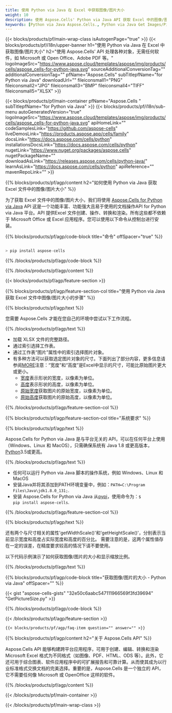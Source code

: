 ```yaml
---
title: 使用 Python via Java 在 Excel 中获取图像/图片大小
weight: 10
description: 使用 Aspose.Cells' Python via Java API 获取 Excel 中的图像/图片大小，无需任何软件，如 Microsoft 或 Open Office、Adobe PDF 等。
keywords: [Python via Java Aspose.Cells., Python via Java Get Images/Pictures Size In Excel., Python via Java Obtain Images/Pictures Size In Excel., Python via Java Access Images/Pictures Size In Excel]
---
```

{{< blocks/products/pf/main-wrap-class isAutogenPage="true" >}}
{{< blocks/products/pf/i18n/upper-banner h1="使用 Python via Java 在 Excel 中获取图像/图片大小" h2="使用 Aspose.Cells\' API 处理各种对象，无需任何软件，如 Microsoft 或 Open Office、Adobe PDF 等。" logoImageSrc="https://www.aspose.cloud/templates/aspose/img/products/cells/aspose_cells-for-python-java.svg" sourceAdditionalConversionTag="" additionalConversionTag="" pfName="Aspose.Cells" subTitlepfName="for Python via Java" downloadUrl="" fileiconsmall1="PNG" fileiconsmall2="JPG" fileiconsmall3="BMP" fileiconsmall4="TIFF" fileiconsmall5="XLSX" >}}

{{< blocks/products/pf/main-container pfName="Aspose.Cells " subTitlepfName="for Python via Java" >}}
{{< blocks/products/pf/i18n/sub-menu autoGeneratedVersion="true" logoImageSrc="https://www.aspose.cloud/templates/aspose/img/products/cells/aspose_cells-for-python-java.svg" apiHomeLink="" codeSamplesLink="https://github.com/aspose-cells" liveDemosLink="https://products.aspose.app/cells/family" docsLink="https://docs.aspose.com/cells/python" installationsDocsLink="https://docs.aspose.com/cells/python" nugetLink="https://www.nuget.org/packages/aspose.cells" nugetPackageName="" downloadAsLink="https://releases.aspose.com/cells/python-java/" learnAsLink="https://docs.aspose.com/cells/python" apiReference="" mavenRepoLink="" >}}

{{% blocks/products/pf/agp/content h2="如何使用 Python via Java 获取 Excel 文件中的图像/图片大小" %}}

为了获取 Excel 文件中的图像/图片大小，我们将使用
 [Aspose.Cells for Python via Java](https://pypi.org/project/aspose-cells/) 
API 这是一个功能丰富、功能强大且易于使用的文档操作API for Python via Java 平台。API 提供Excel 文件创建、操作、转换和渲染。所有这些都不依赖于 Microsoft Office 或 Excel 应用程序。您可以使用以下命令从控制台进行安装。

{{% blocks/products/pf/agp/code-block title="命令" offSpacer="true" %}}

```cs

> pip install aspose-cells

```

{{% /blocks/products/pf/agp/code-block %}}

{{% /blocks/products/pf/agp/content %}}

{{< blocks/products/pf/agp/feature-section >}}

{{% blocks/products/pf/agp/feature-section-col title="使用 Python via Java 获取 Excel 文件中图像/图片大小的步骤" %}}

{{% blocks/products/pf/agp/text %}}

您需要 Aspose.Cells 才能在您自己的环境中尝试以下工作流程。

{{% /blocks/products/pf/agp/text %}}

+ 加载 XLSX 文件的完整路径。
+ 通过索引选择工作表。
+ 通过工作表“图片”属性中的索引选择图片对象。
 + 有多种方法可以获取选定图片对象的尺寸。下面列出了部分内容，更多信息请参阅[MORE](https://reference.aspose.com/cells/python-java/asposecells.api/Picture)注意：“宽度”和“高度”是Excel中显示的尺寸，可能比原始图片更大或更小。
    + [宽度](https://reference.aspose.com/cells/python-java/asposecells.api/picture#Width)表示形状的宽度，以像素为单位。
    + [高度](https://reference.aspose.com/cells/python-java/asposecells.api/picture#Height)表示形状的高度，以像素为单位。
    + [原始宽度](https://reference.aspose.com/cells/python-java/asposecells.api/picture#OriginalWidth)获取图片的原始宽度，以像素为单位。
    + [原始高度](https://reference.aspose.com/cells/python-java/asposecells.api/picture#OriginalHeight)获取图片的原始高度，以像素为单位。
    

{{% /blocks/products/pf/agp/feature-section-col %}}

{{% blocks/products/pf/agp/feature-section-col title="系统要求" %}}

{{% blocks/products/pf/agp/text %}}

 Aspose.Cells for Python via Java 是与平台无关的 API，可以在任何平台上使用（Windows、Linux 和 MacOS），只需确保系统有 Java 1.8 或更高版本，[Python](https://www.python.org/downloads/)3.5或更高。
 
{{% /blocks/products/pf/agp/text %}}

- 任何可以运行 Python via Java 脚本的操作系统，例如 Windows、Linux 和 MacOS
- 安装Java并将其添加到PATH环境变量中，例如：<code>PATH=C:\Program Files\Java\jdk1.8.0_131;</code>.
- 安装 Aspose.Cells for Python via Java 从<a href="https://pypi.org/project/aspose-cells/">pypi</a>，使用命令为：<code>$ pip install aspose-cells</code>.

{{% /blocks/products/pf/agp/feature-section-col %}}

{{% blocks/products/pf/agp/text %}}
 
还有两个与尺寸相关的属性'getWidthScale()'和'getHeightScale()'，分别表示当前显示宽度和高度占实际宽度和高度的百分比。
需要注意的是，这两个属性值存在一定的误差，在精度要求较高的情况下请不要使用。
 
以下代码示例演示了如何获取图像/图片的大小和显示缩放比例。

{{% /blocks/products/pf/agp/text %}}

{{% blocks/products/pf/agp/code-block title="获取图像/图片的大小 - Python via Java" offSpacer="" %}}

{{< gist "aspose-cells-gists" "32e50c6aabc547111966569f3fd39694" "GetPictureSize.py" >}}

{{% /blocks/products/pf/agp/code-block %}}

{{< /blocks/products/pf/agp/feature-section >}}

    {{< blocks/products/pf/agp/faq-item question="" answer="" >}}
 

<!-- aboutfile Starts -->

{{% blocks/products/pf/agp/content h2="关于 Aspose.Cells API" %}}

Aspose.Cells API 能够构建跨平台应用程序，可用于创建、编辑、转换和渲染 Microsoft Excel 格式为不同格式（如图像、PDF、HTML、ODS 等）。此外，它还可用于综合图表、软件应用程序中的可扩展报告和可靠计算。从而使其成为以行业标准格式交换文档的完美选择。重要的是，Aspose.Cells 是一个独立的 API，它不需要任何像 Microsoft 或 OpenOffice 这样的软件。

{{% /blocks/products/pf/agp/content %}}



<!-- aboutfile Ends -->
<!--
{{< blocks/products/pf/agp/other-supported-section title="Other Supported Splitting Formats" subTitle="Using Python via Java, One can also split large file into chunks of many other file formats including." >}}

{{< blocks/products/pf/agp/other-supported-section-item href="https://products.aspose.com/cells/net/splitter/ods/" name="ODS" description="OpenDocument Spreadsheet File" >}}
{{< blocks/products/pf/agp/other-supported-section-item href="https://products.aspose.com/cells/net/splitter/xls/" name="XLS" description="Excel Binary Format" >}}
{{< blocks/products/pf/agp/other-supported-section-item href="https://products.aspose.com/cells/net/splitter/xlsb/" name="XLSB" description="Binary Excel Workbook File" >}}
{{< blocks/products/pf/agp/other-supported-section-item href="https://products.aspose.com/cells/net/splitter/xlsm/" name="XLSM" description="Spreadsheet File" >}}

{{< /blocks/products/pf/agp/other-supported-section >}}

-->

{{< /blocks/products/pf/main-container >}}
    
{{< /blocks/products/pf/main-wrap-class >}}
